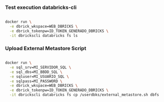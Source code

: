 ### Test execution databricks-cli 
```bash

docker run \
  -e dbrick_wkspace=WEB_DBRICKS \
  -e dbrick_tokenpw=ID_TOKEN_GENERADO_DBRICKS \
  -it dbrickscli databricks fs ls

```

### Upload External Metastore Script
```bash

docker run \
  -e sql_srv=MI_SERVIDOR_SQL \
  -e sql_dbs=MI_BBDD_SQL \
  -e sqluser=MI_USUARIO_SQL \
  -e sqlpass=MI_PASSWORD \
  -e dbrick_wkspace=WEB_DBRICKS \
  -e dbrick_tokenpw=ID_TOKEN_GENERADO_DBRICKS \
  -it dbrickscli databricks fs cp /userdbks/external_metastore.sh dbfs:/databricks/init/external_metastore.sh --overwrite
```